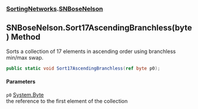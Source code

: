### [SortingNetworks](./SortingNetworks.md 'SortingNetworks').[SNBoseNelson](./SortingNetworks-SNBoseNelson.md 'SortingNetworks.SNBoseNelson')
## SNBoseNelson.Sort17AscendingBranchless(byte) Method
Sorts a collection of 17 elements in ascending order using branchless min/max swap.  
```csharp
public static void Sort17AscendingBranchless(ref byte p0);
```
#### Parameters
<a name='SortingNetworks-SNBoseNelson-Sort17AscendingBranchless(byte)-p0'></a>
`p0` [System.Byte](https://docs.microsoft.com/en-us/dotnet/api/System.Byte 'System.Byte')  
the reference to the first element of the collection  
  
